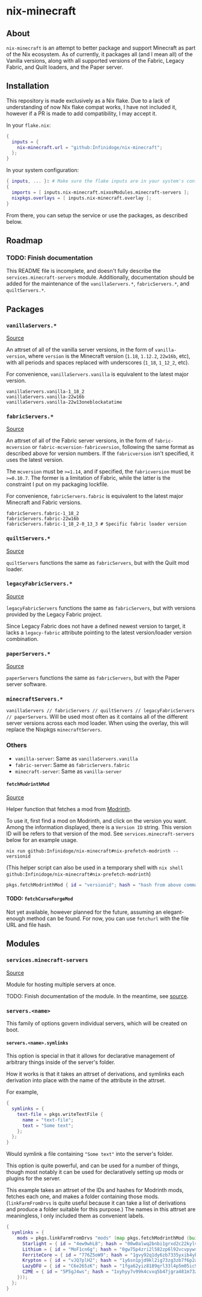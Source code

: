 # nix-minecraft

## About

`nix-minecraft` is an attempt to better package and support Minecraft as part of the Nix ecosystem. As of currently, it packages all (and I mean all) of the Vanilla versions, along with all supported versions of the Fabric, Legacy Fabric, and Quilt loaders, and the Paper server.

## Installation

This repository is made exclusively as a Nix flake. Due to a lack of understanding of now Nix flake compat works, I have not included it, however if a PR is made to add compatibility, I may accept it.

In your `flake.nix`:

```nix
{
  inputs = {
    nix-minecraft.url = "github:Infinidoge/nix-minecraft";
  };
}
```

In your system configuration:

```nix
{ inputs, ... }: # Make sure the flake inputs are in your system's config
{
  imports = [ inputs.nix-minecraft.nixosModules.minecraft-servers ];
  nixpkgs.overlays = [ inputs.nix-minecraft.overlay ];
}
```

From there, you can setup the service or use the packages, as described below.

## Roadmap

### TODO: Finish documentation

This README file is incomplete, and doesn't fully describe the `services.minecraft-servers` module.
Additionally, documentation should be added for the maintenance of the `vanillaServers.*`, `fabricServers.*`, and `quiltServers.*`.

## Packages

### `vanillaServers.*`

[Source](./pkgs/minecraft-servers)

An attrset of all of the vanilla server versions, in the form of `vanilla-version`, where `version` is the Minecraft version (`1.18`, `1.12.2`, `22w16b`, etc), with all periods and spaces replaced with underscores (`1_18`, `1_12_2`, etc).

For convenience, `vanillaServers.vanilla` is equivalent to the latest major version.

```
vanillaServers.vanilla-1_18_2
vanillaServers.vanilla-22w16b
vanillaServers.vanilla-22w13oneblockatatime
```

### `fabricServers.*`

[Source](./pkgs/fabric-servers)

An attrset of all of the Fabric server versions, in the form of `fabric-mcversion` or `fabric-mcversion-fabricversion`, following the same format as described above for version numbers. If the `fabricversion` isn't specified, it uses the latest version.

The `mcversion` must be `>=1.14`, and if specified, the `fabricversion` must be `>=0.10.7`. The former is a limitation of Fabric, while the latter is the constraint I put on my packaging lockfile.

For convenience, `fabricServers.fabric` is equivalent to the latest major Minecraft and Fabric versions.

```
fabricServers.fabric-1_18_2
fabricServers.fabric-22w16b
fabricServers.fabric-1_18_2-0_13_3 # Specific fabric loader version
```

### `quiltServers.*`

[Source](./pkgs/quilt-servers)

`quiltServers` functions the same as `fabricServers`, but with the Quilt mod loader.

### `legacyFabricServers.*`

[Source](./pkgs/legacy-fabric-servers)

`legacyFabricServers` functions the same as `fabricServers`, but with versions provided by the Legacy Fabric project.

Since Legacy Fabric does not have a defined newest version to target, it lacks a `legacy-fabric` attribute pointing to the latest version/loader version combination.

### `paperServers.*`

[Source](./pkgs/paper-servers)

`paperServers` functions the same as `fabricServers`, but with the Paper server software.

### `minecraftServers.*`

`vanillaServers // fabricServers // quiltServers // legacyFabricServers // paperServers`. Will be used most often as it contains all of the different server versions across each mod loader. When using the overlay, this will replace the Nixpkgs `minecraftServers`.

### Others

- `vanilla-server`: Same as `vanillaServers.vanilla`
- `fabric-server`: Same as `fabricServers.fabric`
- `minecraft-server`: Same as `vanilla-server`

#### `fetchModrinthMod`

[Source](./pkgs/helpers/fetchModrinthMod.nix)

Helper function that fetches a mod from [Modrinth](https://modrinth.com/).

To use it, first find a mod on Modrinth, and click on the version you want. Among the information displayed, there is a `Version ID` string. This version ID will be refers to that version of the mod. See `services.minecraft-servers` below for an example usage.

```shell
nix run github:Infinidoge/nix-minecraft#nix-prefetch-modrinth -- versionid
```

(This helper script can also be used in a temporary shell with `nix shell github:Infinidoge/nix-minecraft#nix-prefetch-modrinth`)

```nix
pkgs.fetchModrinthMod { id = "versionid"; hash = "hash from above command"; }
```

#### TODO: `fetchCurseForgeMod`

Not yet available, however planned for the future, assuming an elegant-enough method can be found. For now, you can use `fetchurl` with the file URL and file hash.

## Modules

### `services.minecraft-servers`

[Source](./modules/minecraft-servers.nix)

Module for hosting multiple servers at once.

TODO: Finish documentation of the module. In the meantime, see [source](./modules/minecraft-servers.nix).

### `servers.<name>`

This family of options govern individual servers, which will be created on boot.

#### `servers.<name>.symlinks`

This option is special in that it allows for declarative management of arbitrary things inside of the server's folder.

How it works is that it takes an attrset of derivations, and symlinks each derivation into place with the name of the attribute in the attrset.

For example,

```nix
{
  symlinks = {
    text-file = pkgs.writeTextFile {
      name = "text-file";
      text = "Some text";
    };
  };
}
```

Would symlink a file containing `"Some text"` into the server's folder.

This option is quite powerful, and can be used for a number of things, though most notably it can be used for declaratively setting up mods or plugins for the server.

This example takes an attrset of the IDs and hashes for Modrinth mods, fetches each one, and makes a folder containing those mods. (`linkFarmFromDrvs` is quite useful because it can take a list of derivations and produce a folder suitable for this purpose.) The names in this attrset are meaningless, I only included them as convenient labels.

```nix
{
  symlinks = {
    mods = pkgs.linkFarmFromDrvs "mods" (map pkgs.fetchModrinthMod (builtins.attrValues {
      Starlight = { id = "4ew9whL8"; hash = "00w0alwq2bnbi1grxd2c22kylv93841k8dh0d5501cl57j7p0hgb"; };
      Lithium = { id = "MoF1cn6g"; hash = "0gw75p4zri2l582zp6l92vcvpywsqafhzc5a61jcpgasjsp378v1"; };
      FerriteCore = { id = "776Z5oW9"; hash = "1gvy92q1dy6zb7335yxib4ykbqrdvfxwwb2a40vrn7gkkcafh6dh"; };
      Krypton = { id = "vJQ7plH2"; hash = "1y6sn1pjd9kl2ig73zg3zb7f6p2a36sa9f7gjzawrpnp0q6az4cf"; };
      LazyDFU = { id = "C6e265zK"; hash = "1fga62yiz8189qrl33l4p5m05ic90dda3y9bg7iji6z97p4js8mj"; };
      C2ME = { id = "5P5gJ4ws"; hash = "1xyhyy7v99k4cvxq5b47jgra481m73zx025ylps0kjlwx7b90jkh"; };
    }));
  };
}
```
